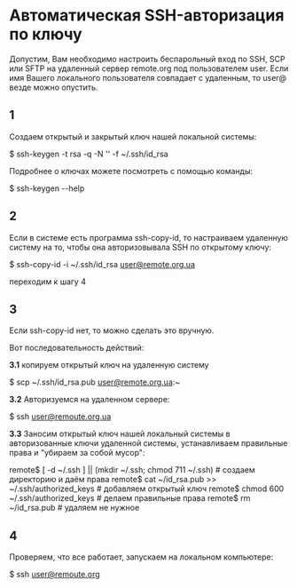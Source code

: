 # Автоматическая SSH-авторизация по ключу

Допустим, Вам необходимо настроить беспарольный вход по SSH, SCP или SFTP на удаленный сервер remote.org
под пользователем user. Если имя Вашего локального пользователя совпадает с удаленным, то user@ везде можно опустить.

## 1
Cоздаем открытый и закрытый ключ нашей локальной системы:

  $ ssh-keygen -t rsa -q -N '' -f ~/.ssh/id_rsa

Подробнее о ключах можете посмотреть с помощью команды:

  $ ssh-keygen --help


## 2
Если в системе есть программа ssh-copy-id, то настраиваем удаленную систему на то,
чтобы она авторизовывала SSH по открытому ключу:

  $ ssh-copy-id -i ~/.ssh/id_rsa user@remote.org.ua

переходим к шагу 4

## 3
Если ssh-copy-id нет, то можно сделать это вручную.

Вот последовательность действий:

**3.1** копируем открытый ключ на удаленную систему

  $ scp ~/.ssh/id_rsa.pub  user@remote.org.ua:~

**3.2** Авторизуемся на удаленном сервере:

  $ ssh user@remoute.org.ua

**3.3** Заносим открытый ключ нашей локальный системы в авторизованные ключи удаленной системы,
устанавливаем правильные права и "убираем за собой мусор":

  remote$ [ -d ~/.ssh ] || (mkdir ~/.ssh; chmod 711 ~/.ssh) # создаем директорию и даём права
  remote$ cat ~/id_rsa.pub >> ~/.ssh/authorized_keys        # добавляем открытый ключ
  remote$ chmod 600 ~/.ssh/authorized_keys                  # делаем правильные права 
  remote$ rm ~/id_rsa.pub                                   # удаляем не нужное

## 4
Проверяем, что все работает, запускаем на локальном компьютере:

  $ ssh user@remoute.org

